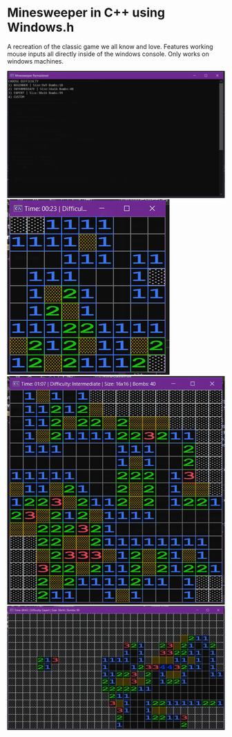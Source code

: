# Minesweeper in C++ using Windows.h

A recreation of the classic game we all know and love. Features working mouse inputs all directly inside of the windows console. Only works on windows machines.

![alt text](https://github.com/GoranPetrusev/minesweeper/blob/master/screenshots/ss1.PNG?raw=true)
![alt text](https://github.com/GoranPetrusev/minesweeper/blob/master/screenshots/ss3.PNG?raw=true)
![alt text](https://github.com/GoranPetrusev/minesweeper/blob/master/screenshots/ss4.PNG?raw=true)
![alt text](https://github.com/GoranPetrusev/minesweeper/blob/master/screenshots/ss2.PNG?raw=true)
